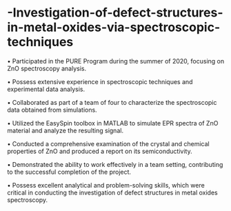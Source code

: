 # -Investigation-of-defect-structures-in-metal-oxides-via-spectroscopic-techniques


• Participated in the PURE Program during the summer of 2020, focusing on ZnO spectroscopy analysis.

• Possess extensive experience in spectroscopic techniques and experimental data analysis.

• Collaborated as part of a team of four to characterize the spectroscopic data obtained from simulations.

• Utilized the EasySpin toolbox in MATLAB to simulate EPR spectra of ZnO material and analyze the resulting signal.

• Conducted a comprehensive examination of the crystal and chemical properties of ZnO and produced a report on its semiconductivity.

• Demonstrated the ability to work effectively in a team setting, contributing to the successful completion of the project.

• Possess excellent analytical and problem-solving skills, which were critical in conducting the investigation of defect structures in metal oxides spectroscopy.
